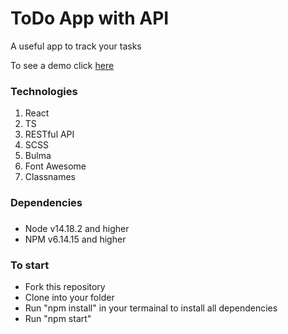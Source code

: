 # ToDo App with API
A useful app to track your tasks

To see a demo click [here](https://vitalii-fedusov.github.io/to-do-app-react-ts/)
### Technologies
1. React
2. TS
3. RESTful API
4. SCSS
5. Bulma
6. Font Awesome
7. Classnames
### Dependencies
###
- Node v14.18.2 and higher
- NPM v6.14.15 and higher
### To start
- Fork this repository
- Clone into your folder
- Run "npm install" in your termainal to install all dependencies
- Run "npm start"
